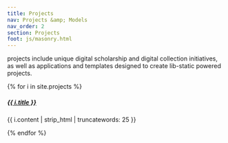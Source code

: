 ```yaml
---
title: Projects
nav: Projects &amp; Models
nav_order: 2
section: Projects
foot: js/masonry.html
---
```


projects include unique digital scholarship and digital collection initiatives, as well as applications and templates designed to create lib-static powered projects.

<div class="row" data-masonry='{"percentPosition": true }'>
    {% for i in site.projects %}
    <div class="col-sm-6">
        <div class="card mb-3">
            <div class="card-body">
                <h5 class="card-title"><a href="{{ i.url | relative_url }}">{{ i.title }}</a></h5>
                <p class="card-text">{{ i.content | strip_html | truncatewords: 25 }}</p>
            </div>
        </div>
    </div>
    {% endfor %}
</div>
